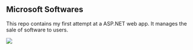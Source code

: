## Microsoft Softwares

This repo contains my first attempt at a ASP.NET web app. It manages the sale of software to users.



![](https://pbs.twimg.com/profile_images/709852306632744960/zQ0xyGGK.jpg)
